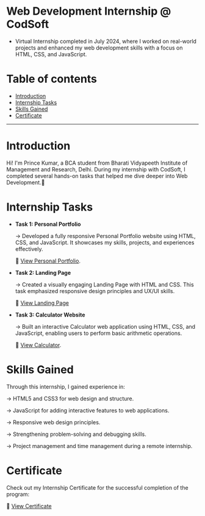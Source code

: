 #  Web Development Internship @ CodSoft

- Virtual Internship completed in July 2024, where I worked on real-world projects and enhanced my web development skills with a focus on HTML, CSS, and JavaScript.

# Table of contents

- [Introduction](#introduction)
- [Internship Tasks](#internship-tasks)
- [Skills Gained](#skills-gained)
- [Certificate](#certificate)

---

# Introduction

   Hi! I'm Prince Kumar, a BCA student from Bharati Vidyapeeth Institute of Management and Research, Delhi. During my internship with CodSoft, I completed 
   several hands-on tasks that helped me dive deeper into Web Development.🏅


 # Internship Tasks 
 

- **Task 1: Personal Portfolio**

   -> Developed a fully responsive Personal Portfolio website using HTML, CSS, and JavaScript. It showcases my skills, projects, and experiences 
      effectively.

   🔗 [View Personal Portfolio](https://princekumarsinghmyportfolio.netlify.app).



- **Task 2: Landing Page**
  
  -> Created a visually engaging Landing Page with HTML and CSS. This task emphasized responsive design principles and UX/UI skills.

    🔗 [View Landing Page](https://github.com/user-attachments/assets/0d805cf9-09f0-4581-b650-07b6f27bf2ec)



- **Task 3: Calculator Website**
  
   -> Built an interactive Calculator web application using HTML, CSS, and JavaScript, enabling users to perform basic arithmetic operations.

  🔗 [View Calculator](https://princekumarsinghcalculator.netlify.app).




 # Skills Gained


  Through this internship, I gained experience in:

  -> HTML5 and CSS3 for web design and structure.
  
  -> JavaScript for adding interactive features to web applications.
  
  -> Responsive web design principles.
  
  -> Strengthening problem-solving and debugging skills.
  
  -> Project management and time management during a remote internship.

   


# Certificate


 Check out my Internship Certificate for the successful completion of the program:

  🔗 [View Certificate](https://github.com/user-attachments/assets/2724d74a-01d4-4dd6-bf68-aa54945a7e69)
